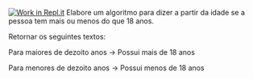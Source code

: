 [![Work in Repl.it](https://classroom.github.com/assets/work-in-replit-14baed9a392b3a25080506f3b7b6d57f295ec2978f6f33ec97e36a161684cbe9.svg)](https://classroom.github.com/online_ide?assignment_repo_id=4216562&assignment_repo_type=AssignmentRepo)
Elabore um algoritmo para dizer a partir da idade se a 
pessoa tem mais ou menos do que 18 anos.

Retornar os seguintes textos:


Para maiores de dezoito anos -> Possui mais de 18 anos

Para menores de dezoito anos -> Possui menos de 18 anos
